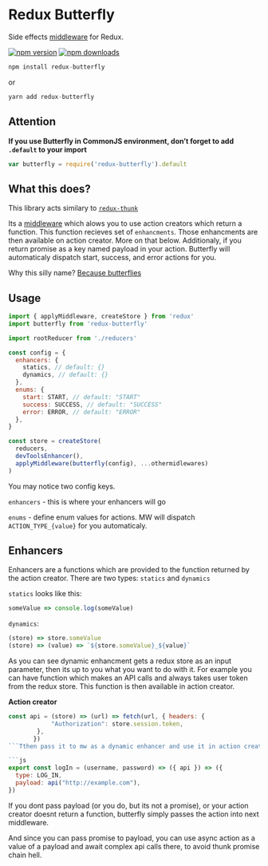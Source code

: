 # Redux Butterfly

Side effects [middleware](https://redux.js.org/advanced/middleware) for Redux.

[![npm version](https://img.shields.io/npm/v/redux-butterfly.svg?style=flat-square)](https://www.npmjs.com/package/redux-butterfly)
[![npm downloads](https://img.shields.io/npm/dm/redux-butterfly.svg?style=flat-square)](https://www.npmjs.com/package/redux-butterfly)

```js
npm install redux-butterfly
```

or

```js
yarn add redux-butterfly
```

## Attention

**If you use Butterfly in CommonJS environment, don’t forget to add `.default` to your import**

```js
var butterfly = require('redux-butterfly').default
```

## What this does?

This library acts similary to [`redux-thunk`](https://www.npmjs.com/package/redux-thunk)

Its a [middleware](https://github.com/reactjs/redux/blob/master/docs/advanced/Middleware.md) which alows you to use action creators which return a function. This function recieves set of `enhancments`. Those enhancments are then available on action creator. More on that below. 
Additionaly, if you return promise as a key named payload in your action. Butterfly will automaticaly dispatch start, success, and error actions for you.

Why this silly name? [Because butterflies](https://en.wikipedia.org/wiki/Butterfly_effect)

## Usage

```js
import { applyMiddleware, createStore } from 'redux'
import butterfly from 'redux-butterfly'

import rootReducer from './reducers'

const config = {
  enhancers: {
    statics, // default: {}
    dynamics, // default: {}
  },
  enums: {
    start: START, // default: "START"
    success: SUCCESS, // default: "SUCCESS"
    error: ERROR, // default: "ERROR"
  },
}

const store = createStore(
  reducers,
  devToolsEnhancer(),
  applyMiddleware(butterfly(config), ...othermidlewares)
)
```

You may notice two config keys.

`enhancers` - this is where your enhancers will go

`enums` - define enum values for actions. MW will dispatch `ACTION_TYPE_{value}` for you automaticaly.

## Enhancers

Enhancers are a functions which are provided to the function returned by the action creator. There are two types: `statics` and `dynamics`

`statics` looks like this:

```js
someValue => console.log(someValue)
```

`dynamics`:

```js
(store) => store.someValue
(store) => (value) => `${store.someValue}_${value}`
```

As you can see dynamic enhancment gets a redux store as an input parameter, then its up to you what you want to do with it. For example you can have function which makes an API calls and always takes user token from the redux store. This function is then available in action creator.

**Action creator**

```js
const api = (store) => (url) => fetch(url, { headers: {
            "Authorization": store.session.token,
        },
       })
```Tthen pass it to mw as a dynamic enhancer and use it in action creator

```js
export const logIn = (username, password) => ({ api }) => ({
  type: LOG_IN,
  payload: api("http://example.com"),
})
```
If you dont pass payload (or you do, but its not a promise), or your action creator doesnt return a function, butterfly simply passes the action into next middleware.

And since you can pass promise to payload, you can use async action as a value of a payload and await complex api calls there, to avoid thunk promise chain hell.
